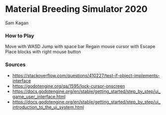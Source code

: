 # Material Breeding Simulator 2020
Sam Kagan

### How to Play
Move with WASD
Jump with space bar
Regain mouse cursor with Escape
Place blocks with right mouse button

### Sources
* https://stackoverflow.com/questions/410227/test-if-object-implements-interface
* https://godotengine.org/qa/1595/lock-cursor-onscreen
* https://docs.godotengine.org/en/stable/getting_started/step_by_step/ui_game_user_interface.html
* https://docs.godotengine.org/en/stable/getting_started/step_by_step/ui_introduction_to_the_ui_system.html
